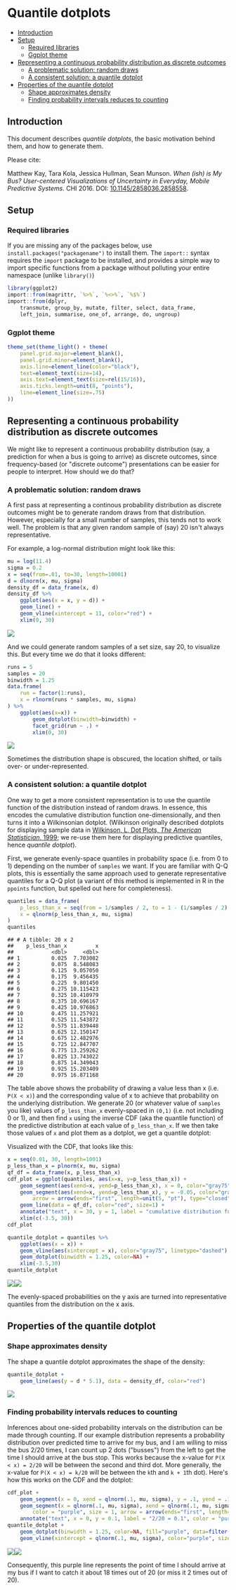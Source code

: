 Quantile dotplots
================

-   [Introduction](#introduction)
-   [Setup](#setup)
    -   [Required libraries](#required-libraries)
    -   [Ggplot theme](#ggplot-theme)
-   [Representing a continuous probability distribution as discrete outcomes](#representing-a-continuous-probability-distribution-as-discrete-outcomes)
    -   [A problematic solution: random draws](#a-problematic-solution-random-draws)
    -   [A consistent solution: a quantile dotplot](#a-consistent-solution-a-quantile-dotplot)
-   [Properties of the quantile dotplot](#properties-of-the-quantile-dotplot)
    -   [Shape approximates density](#shape-approximates-density)
    -   [Finding probability intervals reduces to counting](#finding-probability-intervals-reduces-to-counting)

Introduction
------------

This document describes *quantile dotplots*, the basic motivation behind them, and how to generate them.

Please cite:

Matthew Kay, Tara Kola, Jessica Hullman, Sean Munson. *When (ish) is My Bus? User-centered Visualizations of Uncertainty in Everyday, Mobile Predictive Systems*. CHI 2016. DOI: [10.1145/2858036.2858558](http://dx.doi.org/10.1145/2858036.2858558).

Setup
-----

### Required libraries

If you are missing any of the packages below, use `install.packages("packagename")` to install them. The `import::` syntax requires the `import` package to be installed, and provides a simple way to import specific functions from a package without polluting your entire namespace (unlike `library()`)

``` r
library(ggplot2)
import::from(magrittr, `%>%`, `%<>%`, `%$%`)
import::from(dplyr, 
    transmute, group_by, mutate, filter, select, data_frame,
    left_join, summarise, one_of, arrange, do, ungroup)
```

### Ggplot theme

``` r
theme_set(theme_light() + theme(
    panel.grid.major=element_blank(), 
    panel.grid.minor=element_blank(),
    axis.line=element_line(color="black"),
    text=element_text(size=14),
    axis.text=element_text(size=rel(15/16)),
    axis.ticks.length=unit(8, "points"),
    line=element_line(size=.75)
))
```

Representing a continuous probability distribution as discrete outcomes
-----------------------------------------------------------------------

We might like to represent a continuous probability distribution (say, a prediction for when a bus is going to arrive) as discrete outcomes, since frequency-based (or "discrete outcome") presentations can be easier for people to interpret. How should we do that?

### A problematic solution: random draws

A first pass at representing a continous probability distribution as discrete outcomes might be to generate random draws from that distribution. However, especially for a small number of samples, this tends not to work well. The problem is that any given random sample of (say) 20 isn't always representative.

For example, a log-normal distribution might look like this:

``` r
mu = log(11.4)
sigma = 0.2
x = seq(from=.01, to=30, length=10001)
d = dlnorm(x, mu, sigma)
density_df = data_frame(x, d)
density_df %>%
    ggplot(aes(x = x, y = d)) +
    geom_line() +
    geom_vline(xintercept = 11, color="red") + 
    xlim(0, 30)
```

![](quantile-dotplots_files/figure-markdown_github/reference_dist-1.png)

And we could generate random samples of a set size, say 20, to visualize this. But every time we do that it looks different:

``` r
runs = 5
samples = 20
binwidth = 1.25
data.frame(
    run = factor(1:runs),
    x = rlnorm(runs * samples, mu, sigma)
) %>%
    ggplot(aes(x=x)) +
        geom_dotplot(binwidth=binwidth) +
        facet_grid(run ~ .) +
        xlim(0, 30)
```

![](quantile-dotplots_files/figure-markdown_github/random_draws-1.png)

Sometimes the distribution shape is obscured, the location shifted, or tails over- or under-represented.

### A consistent solution: a quantile dotplot

One way to get a more consistent representation is to use the quantile function of the distribution instead of random draws. In essence, this encodes the cumulative distribution function one-dimensionally, and then turns it into a Wilkinsonian dotplot. (Wilkinson originally described dotplots for displaying sample data in [Wilkinson, L, Dot Plots, *The American Statistician*, 1999](dx.doi.org/10.1080/00031305.1999.10474474); we re-use them here for displaying predictive quantiles, hence *quantile dotplot*).

First, we generate evenly-space quantiles in probability space (i.e. from 0 to 1) depending on the number of `samples` we want. If you are familiar with Q-Q plots, this is essentially the same approach used to generate representative quantiles for a Q-Q plot (a variant of this method is implemented in R in the `ppoints` function, but spelled out here for completeness).

``` r
quantiles = data_frame(
    p_less_than_x = seq(from = 1/samples / 2, to = 1 - (1/samples / 2), length=samples),
    x = qlnorm(p_less_than_x, mu, sigma)
)
quantiles
```

    ## # A tibble: 20 x 2
    ##    p_less_than_x         x
    ##            <dbl>     <dbl>
    ## 1          0.025  7.703082
    ## 2          0.075  8.548083
    ## 3          0.125  9.057050
    ## 4          0.175  9.456435
    ## 5          0.225  9.801450
    ## 6          0.275 10.115423
    ## 7          0.325 10.410979
    ## 8          0.375 10.696167
    ## 9          0.425 10.976863
    ## 10         0.475 11.257921
    ## 11         0.525 11.543872
    ## 12         0.575 11.839448
    ## 13         0.625 12.150147
    ## 14         0.675 12.482976
    ## 15         0.725 12.847707
    ## 16         0.775 13.259262
    ## 17         0.825 13.743022
    ## 18         0.875 14.349043
    ## 19         0.925 15.203409
    ## 20         0.975 16.871168

The table above shows the probability of drawing a value less than x (i.e. `P(X < x)`) and the corresponding value of x to achieve that probability on the underlying distribution. We generate 20 (or whatever value of `samples` you like) values of `p_less_than_x` evenly-spaced in `(0,1)` (i.e. not including 0 or 1), and then find `x` using the inverse CDF (aka the quantile function) of the predictive distribution at each value of `p_less_than_x`. If we then take those values of `x` and plot them as a dotplot, we get a quantile dotplot:

Visualized with the CDF, that looks like this:

``` r
x = seq(0.01, 30, length=1001)
p_less_than_x = plnorm(x, mu, sigma)
qf_df = data_frame(x, p_less_than_x)
cdf_plot = ggplot(quantiles, aes(x=x, y=p_less_than_x)) +
    geom_segment(aes(xend=x, yend=p_less_than_x), x = 0, color="gray75", linetype="dashed") +
    geom_segment(aes(xend=x, yend=p_less_than_x), y = -0.05, color="gray75", linetype="dashed",
        arrow = arrow(ends="first", length=unit(5, "pt"), type="closed")) +    
    geom_line(data = qf_df, color="red", size=1) +
    annotate("text", x = 30, y = 1, label = "cumulative distribution function", color="red", hjust=1, vjust=1.5) +
    xlim(c(-3.5, 30))
cdf_plot

quantile_dotplot = quantiles %>%
    ggplot(aes(x = x)) +
    geom_vline(aes(xintercept = x), color="gray75", linetype="dashed") +  
    geom_dotplot(binwidth = 1.25, color=NA) +
    xlim(-3.5,30)
quantile_dotplot
```

![](quantile-dotplots_files/figure-markdown_github/quantile_dotplot_generation-1.png)![](quantile-dotplots_files/figure-markdown_github/quantile_dotplot_generation-2.png)

The evenly-spaced probabilities on the y axis are turned into representative quantiles from the distribution on the x axis.

Properties of the quantile dotplot
----------------------------------

### Shape approximates density

The shape a quantile dotplot approximates the shape of the density:

``` r
quantile_dotplot +
    geom_line(aes(y = d * 5.1), data = density_df, color="red")
```

![](quantile-dotplots_files/figure-markdown_github/quantile_dotplot_with_density-1.png)

### Finding probability intervals reduces to counting

Inferences about one-sided probability intervals on the distribution can be made through counting. If our example distribution represents a probability distribution over predicted time to arrive for my bus, and I am willing to miss the bus 2/20 times, I can count up 2 dots ("busses") from the left to get the time I should arrive at the bus stop. This works because the x-value for `P(X < x) = 2/20` will be between the second and third dot. More generally, the x-value for `P(X < x) = k/20` will be between the `k`th and `k + 1`th dot). Here's how this works on the CDF and the dotplot:

``` r
cdf_plot +
    geom_segment(x = 0, xend = qlnorm(.1, mu, sigma), y = .1, yend = .1, color = "purple", size = 1) +  
    geom_segment(x = qlnorm(.1, mu, sigma), xend = qlnorm(.1, mu, sigma), y = -0.05, yend = .1, 
        color = "purple", size = 1, arrow = arrow(ends="first", length=unit(5, "pt"), type="closed")) +
    annotate("text", x = 0, y = 0.1, label = "2/20 = 0.1", color = "purple", hjust = 1.1)
quantile_dotplot +
    geom_dotplot(binwidth = 1.25, color=NA, fill="purple", data=filter(quantiles, p_less_than_x < .1)) +
    geom_vline(xintercept = qlnorm(.1, mu, sigma), color="purple", size=1) 
```

![](quantile-dotplots_files/figure-markdown_github/counting_on_quantile_dotplot-1.png)![](quantile-dotplots_files/figure-markdown_github/counting_on_quantile_dotplot-2.png)

Consequently, this purple line represents the point of time I should arrive at my bus if I want to catch it about 18 times out of 20 (or miss it 2 times out of 20).
